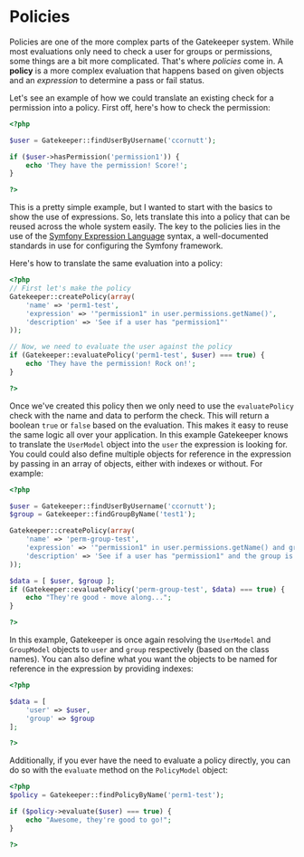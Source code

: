 # Policies

Policies are one of the more complex parts of the Gatekeeper system. While most evaluations only need to check a user for groups or permissions, some things are a bit more complicated. That's where *policies* come in. A **policy** is a more complex evaluation that happens based on given objects and an *expression* to determine a pass or fail status.

Let's see an example of how we could translate an existing check for a permission into a policy. First off, here's how to check the permission:

```php
<?php

$user = Gatekeeper::findUserByUsername('ccornutt');

if ($user->hasPermission('permission1')) {
	echo 'They have the permission! Score!';
}

?>
```

This is a pretty simple example, but I wanted to start with the basics to show the use of expressions. So, lets translate this into a policy that can be reused across the whole system easily. The key to the policies lies in the use of the [Symfony Expression Language](http://symfony.com/doc/current/components/expression_language/syntax.html) syntax, a well-documented standards in use for configuring the Symfony framework.

Here's how to translate the same evaluation into a policy:

```php
<?php
// First let's make the policy
Gatekeeper::createPolicy(array(
	'name' => 'perm1-test',
	'expression' => '"permission1" in user.permissions.getName()',
	'description' => 'See if a user has "permission1"'
));

// Now, we need to evaluate the user against the policy
if (Gatekeeper::evaluatePolicy('perm1-test', $user) === true) {
	echo 'They have the permission! Rock on!';
}

?>
```

Once we've created this policy then we only need to use the `evaluatePolicy` check with the name and data to perform the check. This will return a boolean `true` or `false` based on the evaluation. This makes it easy to reuse the same logic all over your application. In this example Gatekeeper knows to translate the `UserModel` object into the `user` the expression is looking for. You could could also define multiple objects for reference in the expression by passing in an array of objects, either with indexes or without. For example:

```php
<?php

$user = Gatekeeper::findUserByUsername('ccornutt');
$group = Gatekeeper::findGroupByName('test1');

Gatekeeper::createPolicy(array(
	'name' => 'perm-group-test',
	'expression' => '"permission1" in user.permissions.getName() and group.name = "test1"',
	'description' => 'See if a user has "permission1" and the group is named "group1"'
));

$data = [ $user, $group ];
if (Gatekeeper::evaluatePolicy('perm-group-test', $data) === true) {
	echo "They're good - move along...";
}

?>
```

In this example, Gatekeeper is once again resolving the `UserModel` and `GroupModel` objects to `user` and `group` respectively (based on the class names). You can also define what you want the objects to be named for reference in the expression by providing indexes:

```php
<?php

$data = [
	'user' => $user,
	'group' => $group
];

?>
```

Additionally, if you ever have the need to evaluate a policy directly, you can do so with the `evaluate` method on the `PolicyModel` object:

```php
<?php
$policy = Gatekeeper::findPolicyByName('perm1-test');

if ($policy->evaluate($user) === true) {
	echo "Awesome, they're good to go!";
}

?>
```


